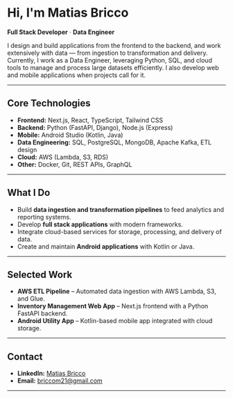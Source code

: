 # Hi, I'm Matias Bricco  

**Full Stack Developer** · **Data Engineer**  

I design and build applications from the frontend to the backend, and work extensively with data — from ingestion to transformation and delivery.  
Currently, I work as a Data Engineer, leveraging Python, SQL, and cloud tools to manage and process large datasets efficiently. I also develop web and mobile applications when projects call for it.

---

## Core Technologies

- **Frontend:** Next.js, React, TypeScript, Tailwind CSS  
- **Backend:** Python (FastAPI, Django), Node.js (Express)  
- **Mobile:** Android Studio (Kotlin, Java)  
- **Data Engineering:** SQL, PostgreSQL, MongoDB, Apache Kafka, ETL design  
- **Cloud:** AWS (Lambda, S3, RDS)  
- **Other:** Docker, Git, REST APIs, GraphQL

---

## What I Do

- Build **data ingestion and transformation pipelines** to feed analytics and reporting systems.  
- Develop **full stack applications** with modern frameworks.  
- Integrate cloud-based services for storage, processing, and delivery of data.  
- Create and maintain **Android applications** with Kotlin or Java.

---

## Selected Work

- **AWS ETL Pipeline** – Automated data ingestion with AWS Lambda, S3, and Glue.  
- **Inventory Management Web App** – Next.js frontend with a Python FastAPI backend.  
- **Android Utility App** – Kotlin-based mobile app integrated with cloud storage.  

---

## Contact

- **LinkedIn:** [Matias Bricco](https://www.linkedin.com/in/matias-bricco-24659b222)  
- **Email:** briccom21@gmail.com  

---
